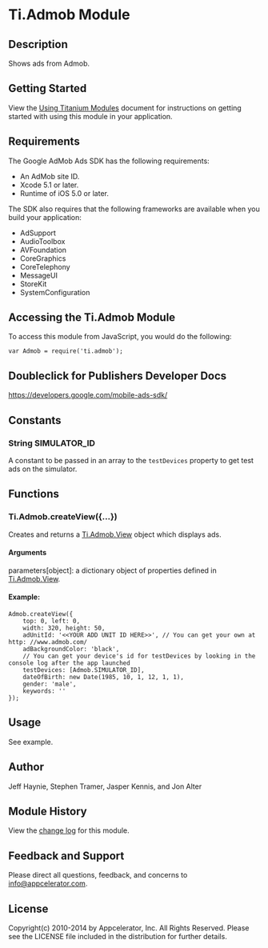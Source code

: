 # Ti.Admob Module

## Description

Shows ads from Admob.

## Getting Started

View the [Using Titanium Modules](http://docs.appcelerator.com/titanium/latest/#!/guide/Using_Titanium_Modules) document for instructions on getting
started with using this module in your application.

## Requirements

The Google AdMob Ads SDK has the following requirements:

* An AdMob site ID.
* Xcode 5.1 or later.
* Runtime of iOS 5.0 or later.

The SDK also requires that the following frameworks are available when you build your application:

* AdSupport
* AudioToolbox
* AVFoundation
* CoreGraphics
* CoreTelephony
* MessageUI
* StoreKit
* SystemConfiguration

## Accessing the Ti.Admob Module

To access this module from JavaScript, you would do the following:

	var Admob = require('ti.admob');

## Doubleclick for Publishers Developer Docs
<https://developers.google.com/mobile-ads-sdk/>

## Constants

### String SIMULATOR_ID

A constant to be passed in an array to the `testDevices` property to get test ads on the simulator.

## Functions

### Ti.Admob.createView({...})

Creates and returns a [Ti.Admob.View][] object which displays ads.

#### Arguments

parameters[object]: a dictionary object of properties defined in [Ti.Admob.View][].

#### Example:

	Admob.createView({
		top: 0, left: 0,
		width: 320, height: 50,
		adUnitId: '<<YOUR ADD UNIT ID HERE>>', // You can get your own at http: //www.admob.com/
		adBackgroundColor: 'black',
		// You can get your device's id for testDevices by looking in the console log after the app launched
		testDevices: [Admob.SIMULATOR_ID],
		dateOfBirth: new Date(1985, 10, 1, 12, 1, 1),
		gender: 'male',
		keywords: ''
	});

## Usage

See example.

## Author

Jeff Haynie, Stephen Tramer, Jasper Kennis, and Jon Alter

## Module History

View the [change log](changelog.html) for this module.

## Feedback and Support

Please direct all questions, feedback, and concerns to [info@appcelerator.com](mailto:info@appcelerator.com?subject=iOS%20Admob%20Module).

## License

Copyright(c) 2010-2014 by Appcelerator, Inc. All Rights Reserved. Please see the LICENSE file included in the distribution for further details.

[Ti.Admob.View]: view.html